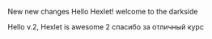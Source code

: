 New  new changes
Hello Hexlet!
welcome to the darkside

Hello v.2, Hexlet is awesome 2
спасибо за отличный курс
